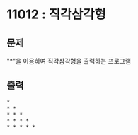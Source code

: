 # 11012 : 직각삼각형

## 문제
"*"을 이용하여 직각삼각형을 출력하는 프로그램

## 출력
```
* 
* * 
* * * 
* * * * 
* * * * * 
```
